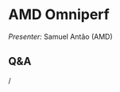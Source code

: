 # AMD Omniperf

<!-- Cannot do in full italics as the ã is misplaced which is likely an mkdocs bug. -->
*Presenter:* Samuel Antão (AMD)

<!--
<video src="https://462000265.lumidata.eu/4day-20231003/recordings/4_08_AMD_Ominiperf.mp4" controls="controls">
</video>

Slides in the same stack as the OmniTrace ones, starting from slide 62:

-   [Slides on the web](https://462000265.lumidata.eu/4day-20231003/files/LUMI-4day-20231003-4_06_AMD_Omnitrace.pdf)

-   Slides available on LUMI as:
    -   `/appl/local/training/4day-20231003/files/LUMI-4day-20231003-4_06_AMD_Omnitrace.pdf`
    -   `/project/project_465000524/slides/AMD/session-3-tutorial_omnitools.pdf` (temporary, for the lifetime of the project)


-   Video also available on LUMI as
    `/appl/local/training/4day-20231003/recordings/4_08_AMD_Ominiperf.mp4`
-->


## Q&A

/
